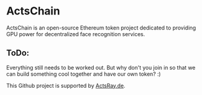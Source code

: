 # ActsChain
ActsChain is an open-source Ethereum token project dedicated to providing GPU power for decentralized face recognition services.

## ToDo:

Everything still needs to be worked out. But why don't you join in so that we can build something cool together and have our own token? :)




This Github project is supported by [ActsRay.de](https://actsray.de/).